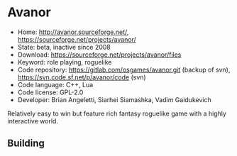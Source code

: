 # Avanor

- Home: http://avanor.sourceforge.net/, https://sourceforge.net/projects/avanor/
- State: beta, inactive since 2008
- Download: https://sourceforge.net/projects/avanor/files
- Keyword: role playing, roguelike
- Code repository: https://gitlab.com/osgames/avanor.git (backup of svn), https://svn.code.sf.net/p/avanor/code (svn)
- Code language: C++, Lua
- Code license: GPL-2.0
- Developer: Brian Angeletti, Siarhei Siamashka, Vadim Gaidukevich

Relatively easy to win but feature rich fantasy roguelike game with a highly interactive world.

## Building
